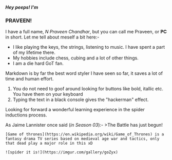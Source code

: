 ##### Hey peeps! I'm 
### PRAVEEN!
I have a full name, _N Praveen Chandhar_, but you can call me Praveen, or **PC** in short.
Let me tell about meself a bit here:- 
* I like playing the keys, the strings, listening to music. I have spent a part of my lifetime there. 
* My hobbies include chess, cubing and a lot of other things.
* I am a die hard GoT fan. 


Markdown is by far the best word styler I have seen so far, it saves a lot of time and human effort. 
1. You do not need to goof around looking for buttons like bold, itallic etc. You have them on your keyboard
1. Typing the text in a black console gives the "hackerman" effect.

Looking for forward a wonderful learning experience in the spider inductions process.

As Jaime Lannister once said (*in Season 03*):-
	>The Battle has just begun!


	[Game of thrones](https://en.wikipedia.org/wiki/Game_of_Thrones) is a fantasy drama TV series based on medieval age war and tactics, only that dead play a major role in this xD

	![spider it is!](https://imgur.com/gallery/goZyx)
